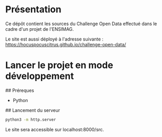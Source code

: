 # Présentation

Ce dépôt contient les sources du Challenge Open Data effectué dans le cadre d'un projet de l'ENSIMAG.

Le site est aussi déployé à l'adresse suivante : https://hocuspocuscitrus.github.io/challenge-open-data/

# Lancer le projet en mode développement

## Préreques 
- Python

## Lancement du serveur
```bash
python3 -m http.server
```
Le site sera accessible sur localhost:8000/src.
